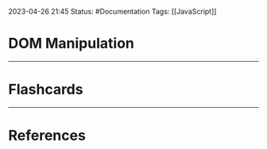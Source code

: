 2023-04-26 21:45
Status: #Documentation 
Tags: [[JavaScript]]

# DOM Manipulation





___
# Flashcards



---
# References
